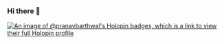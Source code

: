 ### Hi there 👋

[![An image of @pranavbarthwal's Holopin badges, which is a link to view their full Holopin profile](https://holopin.me/pranavbarthwal)](https://holopin.io/@pranavbarthwal)

<!--
**PranavBarthwal/PranavBarthwal** is a ✨ _special_ ✨ repository because its `README.md` (this file) appears on your GitHub profile.

Here are some ideas to get you started:

- 🔭 I’m currently working on ...
- 🌱 I’m currently learning ...
- 👯 I’m looking to collaborate on ...
- 🤔 I’m looking for help with ...
- 💬 Ask me about ...
- 📫 How to reach me: ...
- 😄 Pronouns: ...
- ⚡ Fun fact: ...
-->

